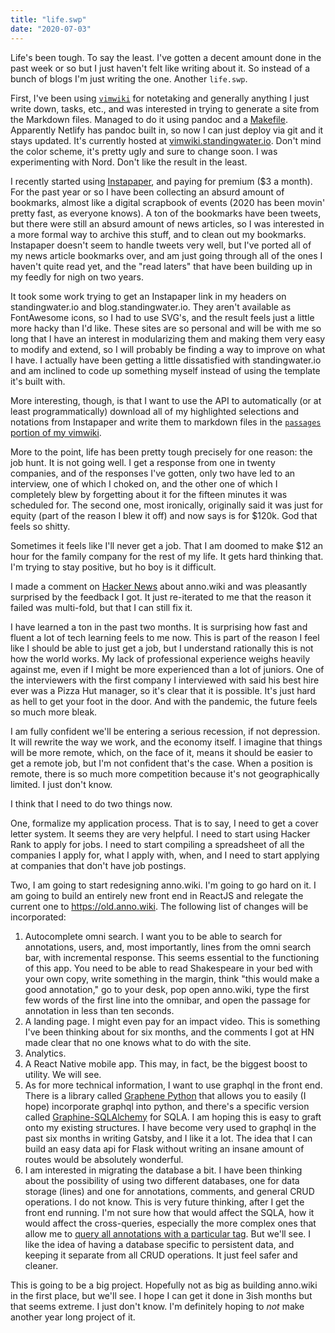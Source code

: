 ```yaml
---
title: "life.swp"
date: "2020-07-03"
---
```


Life's been tough. To say the least. I've gotten a decent amount done in the
past week or so but I just haven't felt like writing about it. So instead of a
bunch of blogs I'm just writing the one. Another `life.swp`.

First, I've been using [`vimwiki`][0] for notetaking and generally anything I
just write down, tasks, etc., and was interested in trying to generate a site
from the Markdown files. Managed to do it using pandoc and a [Makefile][1].
Apparently Netlify has pandoc built in, so now I can just deploy via git and it
stays updated. It's currently hosted at [vimwiki.standingwater.io][2]. Don't
mind the color scheme, it's pretty ugly and sure to change soon. I was
experimenting with Nord. Don't like the result in the least.

I recently started using [Instapaper][3], and paying for premium ($3 a month).
For the past year or so I have been collecting an absurd amount of bookmarks,
almost like a digital scrapbook of events (2020 has been movin' pretty fast, as
everyone knows). A ton of the bookmarks have been tweets, but there were still
an absurd amount of news articles, so I was interested in a more formal way to
archive this stuff, and to clean out my bookmarks. Instapaper doesn't seem to
handle tweets very well, but I've ported all of my news article bookmarks over,
and am just going through all of the ones I haven't quite read yet, and the
"read laters" that have been building up in my feedly for nigh on two years.

It took some work trying to get an Instapaper link in my headers on
standingwater.io and blog.standingwater.io. They aren't available as FontAwesome
icons, so I had to use SVG's, and the result feels just a little more hacky than
I'd like. These sites are so personal and will be with me so long that I have an
interest in modularizing them and making them very easy to modify and extend, so
I will probably be finding a way to improve on what I have. I actually have been
getting a little dissatisfied with standingwater.io and am inclined to code up
something myself instead of using the template it's built with.

More interesting, though, is that I want to use the API to automatically (or at
least programmatically) download all of my highlighted selections and notations
from Instapaper and write them to markdown files in the [`passages` portion of
my vimwiki][4].

More to the point, life has been pretty tough precisely for one reason: the job
hunt. It is not going well. I get a response from one in twenty companies, and
of the responses I've gotten, only two have led to an interview, one of which I
choked on, and the other one of which I completely blew by forgetting about it
for the fifteen minutes it was scheduled for. The second one, most ironically,
originally said it was just for equity (part of the reason I blew it off) and
now says is for $120k. God that feels so shitty.

Sometimes it feels like I'll never get a job. That I am doomed to make $12 an
hour for the family company for the rest of my life. It gets hard thinking that.
I'm trying to stay positive, but ho boy is it difficult.

I made a comment on [Hacker News][5] about anno.wiki and was pleasantly
surprised by the feedback I got. It just re-iterated to me that the reason it
failed was multi-fold, but that I can still fix it.

I have learned a ton in the past two months. It is surprising how fast and
fluent a lot of tech learning feels to me now. This is part of the reason I feel
like I should be able to just get a job, but I understand rationally this is not
how the world works. My lack of professional experience weighs heavily against
me, even if I might be more experienced than a lot of juniors. One of the
interviewers with the first company I interviewed with said his best hire ever
was a Pizza Hut manager, so it's clear that it is possible. It's just hard as
hell to get your foot in the door. And with the pandemic, the future feels so
much more bleak.

I am fully confident we'll be entering a serious recession, if not depression.
It will rewrite the way we work, and the economy itself. I imagine that things
will be more remote, which, on the face of it, means it should be easier to get
a remote job, but I'm not confident that's the case. When a position is remote,
there is so much more competition because it's not geographically limited. I
just don't know.

I think that I need to do two things now.

One, formalize my application process. That is to say, I need to get a cover
letter system. It seems they are very helpful. I need to start using Hacker Rank
to apply for jobs. I need to start compiling a spreadsheet of all the companies
I apply for, what I apply with, when, and I need to start applying at companies
that don't have job postings.

Two, I am going to start redesigning anno.wiki. I'm going to go hard on it. I am
going to build an entirely new front end in ReactJS and relegate the current one
to https://old.anno.wiki. The following list of changes will be incorporated:

1. Autocomplete omni search. I want you to be able to search for annotations,
   users, and, most importantly, lines from the omni search bar, with
   incremental response. This seems essential to the functioning of this app.
   You need to be able to read Shakespeare in your bed with your own copy, write
   something in the margin, think "this would make a good annotation," go to
   your desk, pop open anno.wiki, type the first few words of the first line
   into the omnibar, and open the passage for annotation in less than ten
   seconds.
2. A landing page. I might even pay for an impact video. This is something I've
   been thinking about for six months, and the comments I got at HN made clear
   that no one knows what to do with the site.
3. Analytics.
4. A React Native mobile app. This may, in fact, be the biggest boost to
   utility. We will see.
5. As for more technical information, I want to use graphql in the front end.
   There is a library called [Graphene Python][6] that allows you to easily (I
   hope) incorporate graphql into python, and there's a specific version called
   [Graphine-SQLAlchemy][7] for SQLA. I am hoping this is easy to graft onto my
   existing structures. I have become very used to graphql in the past six
   months in writing Gatsby, and I like it a lot. The idea that I can build an
   easy data api for Flask without writing an insane amount of routes would be
   absolutely wonderful.
6. I am interested in migrating the database a bit. I have been thinking about
   the possibility of using two different databases, one for data storage
   (lines) and one for annotations, comments, and general CRUD operations. I do
   not know. This is very future thinking, after I get the front end running.
   I'm not sure how that would affect the SQLA, how it would affect the
   cross-queries, especially the more complex ones that allow me to [query all
   annotations with a particular tag][8]. But we'll see. I like the idea of
   having a database specific to persistent data, and keeping it separate from
   all CRUD operations. It just feel safer and cleaner.

This is going to be a big project. Hopefully not as big as building anno.wiki in
the first place, but we'll see. I hope I can get it done in 3ish months but that
seems extreme. I just don't know. I'm definitely hoping to _not_ make another
year long project of it.

[0]: https://github.com/vimwiki/vimwiki
[1]: https://github.com/mas-4/vimwiki/blob/master/Makefile
[2]: https://vimwiki.standingwater.io
[3]: https://www.instapaper.com/p/mas
[4]: https://vimwiki.standingwater.io/passages/index.html
[5]: https://news.ycombinator.com/threads?id=annowiki
[6]: https://graphene-python.org/
[7]: https://docs.graphene-python.org/projects/sqlalchemy/en/latest/
[8]: https://anno.wiki/tag/allusion/annotations
